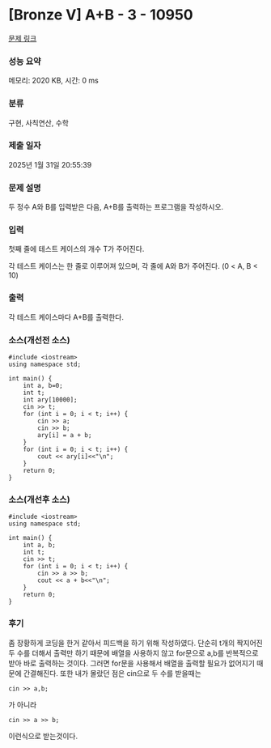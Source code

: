 # [Bronze V] A+B - 3 - 10950 

[문제 링크](https://www.acmicpc.net/problem/10950) 

### 성능 요약

메모리: 2020 KB, 시간: 0 ms

### 분류

구현, 사칙연산, 수학

### 제출 일자

2025년 1월 31일 20:55:39

### 문제 설명

<p>두 정수 A와 B를 입력받은 다음, A+B를 출력하는 프로그램을 작성하시오.</p>

### 입력 

 <p>첫째 줄에 테스트 케이스의 개수 T가 주어진다.</p>

<p>각 테스트 케이스는 한 줄로 이루어져 있으며, 각 줄에 A와 B가 주어진다. (0 < A, B < 10)</p>

### 출력 

 <p>각 테스트 케이스마다 A+B를 출력한다.</p>

### 소스(개선전 소스)

```
#include <iostream>
using namespace std;

int main() {
	int a, b=0;
	int t;
	int ary[10000];
	cin >> t;
	for (int i = 0; i < t; i++) {
		cin >> a;
		cin >> b;
		ary[i] = a + b;
	}
	for (int i = 0; i < t; i++) {
		cout << ary[i]<<"\n";
	}
	return 0;
}
```
### 소스(개선후 소스)
```
#include <iostream>
using namespace std;

int main() {
	int a, b;
	int t;
	cin >> t;
	for (int i = 0; i < t; i++) {
		cin >> a >> b;
		cout << a + b<<"\n";
	}
	return 0;
}
```
### 후기 
좀 장황하게 코딩을 한거 같아서 피드백을 하기 위해 작성하였다. 단순히 t개의 짝지어진 두 수를 더해서 출력만 하기 때문에 배열을 사용하지 않고 for문으로 a,b를 반복적으로 받아 바로 출력하는 것이다. 그러면 for문을 사용해서 배열을 출력할 필요가 없어지기 때문에 간결해진다. 또한 내가 몰랐던 점은 cin으로 두 수를 받을때는 
```
cin >> a,b;
```
가 아니라 
```
cin >> a >> b;
```
이런식으로 받는것이다. 
